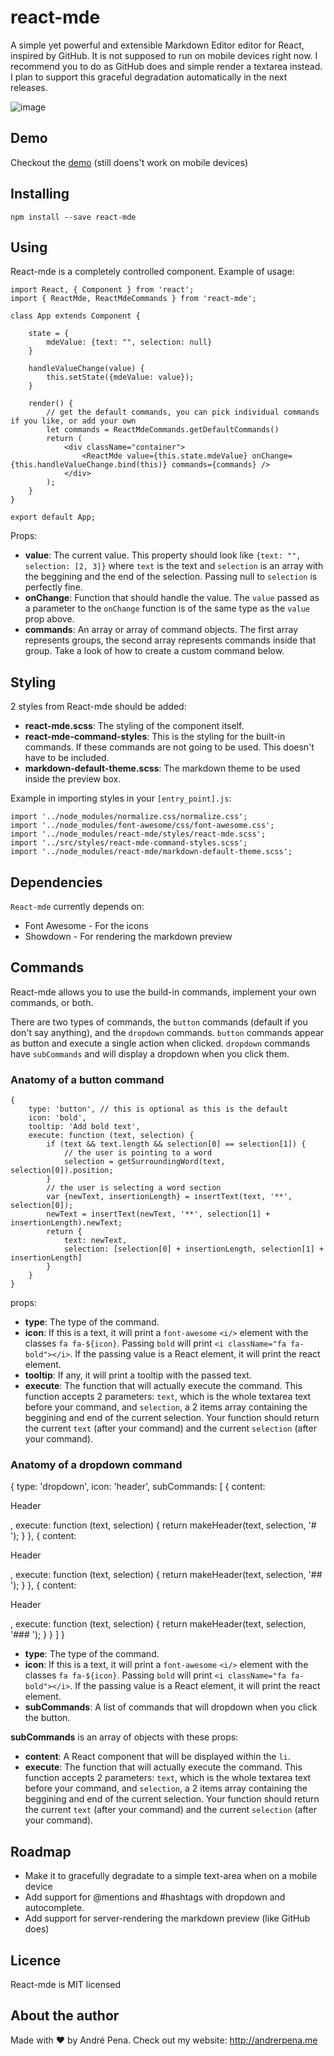 # react-mde

A simple yet powerful and extensible Markdown Editor editor for React, inspired by GitHub. It is not supposed to run
on mobile devices right now. I recommend you to do as GitHub does and simple render a textarea instead. I plan
to support this graceful degradation automatically in the next releases.

![image](https://github.com/andrerpena/react-mde/blob/master/assets/react-mde.png)

## Demo

Checkout the [demo](http://andrerpena.me/react-mde) (still doens't work on mobile devices)

## Installing

    npm install --save react-mde

## Using

React-mde is a completely controlled component. Example of usage:

    import React, { Component } from 'react';
    import { ReactMde, ReactMdeCommands } from 'react-mde';

    class App extends Component {

        state = {
            mdeValue: {text: "", selection: null}
        }

        handleValueChange(value) {
            this.setState({mdeValue: value});
        }

        render() {
            // get the default commands, you can pick individual commands if you like, or add your own
            let commands = ReactMdeCommands.getDefaultCommands()
            return (
                <div className="container">
                    <ReactMde value={this.state.mdeValue} onChange={this.handleValueChange.bind(this)} commands={commands} />
                </div>
            );
        }
    }

    export default App;

Props:

 - **value**: The current value. This property should look like `{text: "", selection: [2, 3]}` where `text` is the text and `selection` is an array with
 the beggining and the end of the selection. Passing null to `selection` is perfectly fine.
 - **onChange**: Function that should handle the value. The `value` passed as a parameter to the `onChange` function is of the same type as the `value` prop above.
 - **commands**: An array or array of command objects. The first array represents groups, the second array represents commands inside that group. Take a look of how to create a custom command below.

## Styling

2 styles from React-mde should be added:

 - **react-mde.scss**: The styling of the component itself.
 - **react-mde-command-styles**: This is the styling for the built-in commands. If these commands are not going to be used. This doesn't have to be included.
 - **markdown-default-theme.scss**: The markdown theme to be used inside the preview box.

Example in importing styles in your `[entry_point].js`:

    import '../node_modules/normalize.css/normalize.css';
    import '../node_modules/font-awesome/css/font-awesome.css';
    import '../node_modules/react-mde/styles/react-mde.scss';
    import '../src/styles/react-mde-command-styles.scss';
    import '../node_modules/react-mde/markdown-default-theme.scss';

## Dependencies

`React-mde` currently depends on:

 - Font Awesome - For the icons
 - Showdown - For rendering the markdown preview

## Commands

React-mde allows you to use the build-in commands, implement your own commands, or both.

There are two types of commands, the `button` commands (default if you don't say anything), and the `dropdown` commands.
`button` commands appear as button and execute a single action when clicked. `dropdown` commands have `subCommands` and
will display a dropdown when you click them.

### Anatomy of a button command

    {
        type: 'button', // this is optional as this is the default 
        icon: 'bold',
        tooltip: 'Add bold text',
        execute: function (text, selection) {
            if (text && text.length && selection[0] == selection[1]) {
                // the user is pointing to a word
                selection = getSurroundingWord(text, selection[0]).position;
            }
            // the user is selecting a word section
            var {newText, insertionLength} = insertText(text, '**', selection[0]);
            newText = insertText(newText, '**', selection[1] + insertionLength).newText;
            return {
                text: newText,
                selection: [selection[0] + insertionLength, selection[1] + insertionLength]
            }
        }
    }

props:

- **type**: The type of the command.
 - **icon**: If this is a text, it will print a `font-awesome` `<i/>` element with the classes `fa fa-${icon}`. Passing `bold` will print `<i className="fa fa-bold"></i>`.
 If the passing value is a React element, it will print the react element.
 - **tooltip**: If any, it will print a tooltip with the passed text.
 - **execute**: The function that will actually execute the command. This function accepts 2 parameters: `text`, which is the whole textarea text before your command, and `selection`, a 2 items array containing the beggining and end of the current selection.
 Your function should return the current `text` (after your command) and the current `selection` (after your command).


### Anatomy of a dropdown command

{
    type: 'dropdown',
    icon: 'header',
    subCommands: [
        {
            content: <p className="header-1">Header</p>,
            execute: function (text, selection) {
                return makeHeader(text, selection, '# ');
            }
        },
        {
            content: <p className="header-2">Header</p>,
            execute: function (text, selection) {
                return makeHeader(text, selection, '## ');
            }
        },
        {
            content: <p className="header-3">Header</p>,
            execute: function (text, selection) {
                return makeHeader(text, selection, '### ');
            }
        }
    ]
}

 - **type**: The type of the command.
 - **icon**: If this is a text, it will print a `font-awesome` `<i/>` element with the classes `fa fa-${icon}`. Passing `bold` will print `<i className="fa fa-bold"></i>`.
 If the passing value is a React element, it will print the react element.
 - **subCommands**: A list of commands that will dropdown when you click the button.

 **subCommands** is an array of objects with these props:

 - **content**: A React component that will be displayed within the `li`.
 - **execute**: The function that will actually execute the command. This function accepts 2 parameters: `text`, which is the whole textarea text before your command, and `selection`, a 2 items array containing the beggining and end of the current selection.
 Your function should return the current `text` (after your command) and the current `selection` (after your command).

## Roadmap

  - Make it to gracefully degradate to a simple text-area when on a mobile device
  - Add support for @mentions and #hashtags with dropdown and autocomplete.
  - Add support for server-rendering the markdown preview (like GitHub does)

## Licence


React-mde is MIT licensed

## About the author

Made with :heart: by André Pena. Check out my website: http://andrerpena.me